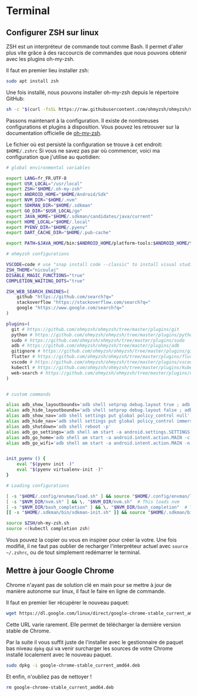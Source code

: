 # Terminal

## Configurer ZSH sur linux

ZSH est un interpréteur de commande tout comme Bash. Il permet d'aller plus vite grâce à des
raccourcis de commandes que nous pouvons obtenir avec les plugins oh-my-zsh.

Il faut en premier lieu installer zsh:

```sh
sudo apt install zsh
```

Une fois installé, nous pouvons installer oh-my-zsh depuis le répertoire GitHub:

```sh
sh -c "$(curl -fsSL https://raw.githubusercontent.com/ohmyzsh/ohmyzsh/master/tools/install.sh)"
```

Passons maintenant à la configuration. Il existe de nombreuses configurations et plugins à disposition.
Vous pouvez les retrouver sur la documentation officielle de [oh-my-zsh](https://github.com/ohmyzsh/ohmyzsh/wiki).

Le fichier où est persisté la configuration se trouve à cet endroit: `$HOME/.zshrc`
Si vous ne savez pas par où commencer, voici ma configuration que j'utilise au quotidien:

```sh
# global environmental variables

export LANG=fr_FR.UTF-8
export USR_LOCAL="/usr/local"
export ZSH="$HOME/.oh-my-zsh"
export ANDROID_HOME="$HOME/Android/Sdk"
export NVM_DIR="$HOME/.nvm"
export SDKMAN_DIR="$HOME/.sdkman"
export GO_DIR="$USR_LOCAL/go"
export JAVA_HOME="$HOME/.sdkman/candidates/java/current"
export HOME_LOCAL="$HOME/.local"
export PYENV_DIR="$HOME/.pyenv"
export DART_CACHE_DIR="$HOME/.pub-cache"

export PATH=$JAVA_HOME/bin:$ANDROID_HOME/platform-tools:$ANDROID_HOME/tools/bin:$HOME/bin:$HOME_LOCAL/bin:$USR_LOCAL/bin:$GO_DIR/bin:$DART_CACHE_DIR/bin:$PYENV_DIR/bin:$PATH

# ohmyzsh configurations

VSCODE=code # use "snap install code --classic" to install visual studio code
ZSH_THEME="nicoulaj"
DISABLE_MAGIC_FUNCTIONS="true"
COMPLETION_WAITING_DOTS="true"

ZSH_WEB_SEARCH_ENGINES=(
    github "https://github.com/search?q="
    stackoverflow "https://stackoverflow.com/search?q="
    google "https://www.google.com/search?q="
)

plugins=(
  git # https://github.com/ohmyzsh/ohmyzsh/tree/master/plugins/git
  python # https://github.com/ohmyzsh/ohmyzsh/tree/master/plugins/python
  sudo # https://github.com/ohmyzsh/ohmyzsh/tree/master/plugins/sudo
  adb # https://github.com/ohmyzsh/ohmyzsh/tree/master/plugins/adb
  gitignore # https://github.com/ohmyzsh/ohmyzsh/tree/master/plugins/gitignore
  flutter # https://github.com/ohmyzsh/ohmyzsh/tree/master/plugins/flutter
  vscode # https://github.com/ohmyzsh/ohmyzsh/tree/master/plugins/vscode
  kubectl # https://github.com/ohmyzsh/ohmyzsh/tree/master/plugins/kubectl
  web-search # https://github.com/ohmyzsh/ohmyzsh/tree/master/plugins/web-search
)


# custom commands

alias adb_show_layoutbounds='adb shell setprop debug.layout true ; adb shell service call activity 1599295570'
alias adb_hide_layoutbounds='adb shell setprop debug.layout false ; adb shell service call activity 1599295570'
alias adb_show_nav='adb shell settings put global policy_control null'
alias adb_hide_nav='adb shell settings put global policy_control immersive.status=com.package1,com.package2:immersive.navigation=apps,-com.package3'
alias adb_shutdown='adb shell reboot -p'
alias adb_go_settings='adb shell am start -a android.settings.SETTINGS'
alias adb_go_home='adb shell am start -a android.intent.action.MAIN -c android.intent.category.HOME'
alias adb_go_wifi='adb shell am start -a android.intent.action.MAIN -n com.android.settings/.wifi.WifiSettings'


init_pyenv () {
    eval "$(pyenv init -)"
    eval "$(pyenv virtualenv-init -)"
}

# Loading configurations

[ -s "$HOME/.config/envman/load.sh" ] && source "$HOME/.config/envman/load.sh"
[ -s "$NVM_DIR/nvm.sh" ] && \. "$NVM_DIR/nvm.sh"  # This loads nvm
[ -s "$NVM_DIR/bash_completion" ] && \. "$NVM_DIR/bash_completion"  # This loads nvm bash_completion
[[ -s "$HOME/.sdkman/bin/sdkman-init.sh" ]] && source "$HOME/.sdkman/bin/sdkman-init.sh"

source $ZSH/oh-my-zsh.sh
source <(kubectl completion zsh)

```

Vous pouvez la copier ou vous en inspirer pour créer la votre.
Une fois modifié, il ne faut pas oublier de recharger l'interpréteur actuel avec `source ~/.zshrc`, ou de tout simplement
redémarrer le terminal.

## Mettre à jour Google Chrome

Chrome n'ayant pas de solution clé en main pour se mettre à jour de manière autonome sur linux, il faut le faire en ligne de commande.

Il faut en premier lier récupérer le nouveau paquet:

```sh
wget https://dl.google.com/linux/direct/google-chrome-stable_current_amd64.deb
```

Cette URL varie rarement. Elle permet de télécharger la dernière version stable de Chrome.

Par la suite il vous suffit juste de l'installer avec le gestionnaire de paquet bas niveau `dpkg` qui va venir surcharger les sources
de votre Chrome installé localement avec le nouveau paquet.

```sh
sudo dpkg -i google-chrome-stable_current_amd64.deb
```

Et enfin, n'oubliez pas de nettoyer !

```sh
rm google-chrome-stable_current_amd64.deb
```

